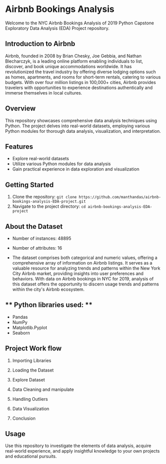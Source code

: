 # Airbnb Bookings Analysis 
Welcome to the NYC Airbnb Bookings Analysis of 2019 Python Capstone Exploratory Data Analysis (EDA) Project repository.

## Introduction to Airbnb
Airbnb, founded in 2008 by Brian Chesky, Joe Gebbia, and Nathan Blecharczyk, is a leading online platform enabling individuals to list, discover, and book unique accommodations worldwide. It has revolutionized the travel industry by offering diverse lodging options such as homes, apartments, and rooms for short-term rentals, catering to various budgets. With over four million listings in 100,000+ cities, Airbnb provides travelers with opportunities to experience destinations authentically and immerse themselves in local cultures.

## Overview
This repository showcases comprehensive data analysis techniques using Python. The project delves into real-world datasets, employing various Python modules for thorough data analysis, visualization, and interpretation.

## Features
- Explore real-world datasets
- Utilize various Python modules for data analysis
- Gain practical experience in data exploration and visualization

## Getting Started
1. Clone the repository: `git clone https://github.com/manthandas/airbnb-bookings-analysis-EDA-project.git`
2. Navigate to the project directory: `cd airbnb-bookings-analysis-EDA-project`


## **About the Dataset**

* Number of instances: 48895
* Number of attributes: 16

*   The dataset comprises both categorical and numeric values, offering a comprehensive array of information on Airbnb listings. It serves as a valuable resource for analyzing trends and patterns within the New York City Airbnb market, providing insights into user preferences and behaviors. With data on Airbnb bookings in NYC for 2019, analysis of this dataset offers the opportunity to discern usage trends and patterns within the city's Airbnb ecosystem.



## ** Python libraries used: **

* Pandas
* NumPy
* Matplotlib.Pyplot
* Seaborn

## **Project Work flow**

1. Importing Libraries

2. Loading the Dataset

3. Explore Dataset

3. Data Cleaning and manipulate

4. Handling Outliers

5. Data Visualization

6. Conclusion

## Usage
Use this repository to investigate the elements of data analysis, acquire real-world experience, and apply insightful knowledge to your own projects and educational pursuits.
